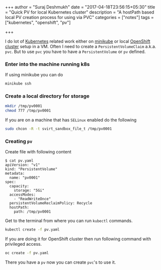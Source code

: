 +++
author = "Suraj Deshmukh"
date = "2017-04-18T23:56:15+05:30"
title = "Quick PV for local Kubernetes cluster"
description = "A hostPath based local PV creation process for using via PVC"
categories = ["notes"]
tags = ["kubernetes", "openshift", "pv"]

+++

I do lot of [Kubernetes](https://kubernetes.io/) related work either on [minikube](https://kubernetes.io/docs/getting-started-guides/minikube/) or local [OpenShift cluster](https://github.com/openshift/origin/blob/master/docs/cluster_up_down.md#overview) setup in a VM. Often I need to create a `PersistentVolumeClaim` a.k.a. `pvc`. But to use `pvc` you have to have a `PersistentVolume` or `pv` defined.

### Enter into the machine running k8s

If using minikube you can do

```bash
minikube ssh
```

### Create a local directory for storage

```bash
mkdir /tmp/pv0001
chmod 777 /tmp/pv0001
```

If you are on a machine that has `SELinux` enabled do the following

```bash
sudo chcon -R -t svirt_sandbox_file_t /tmp/pv0001
```

### Creating `pv`

Create file with following content

```
$ cat pv.yaml
apiVersion: "v1"
kind: "PersistentVolume"
metadata:
  name: "pv0001"
spec:
  capacity:
    storage: "5Gi"
  accessModes:
    - "ReadWriteOnce"
  persistentVolumeReclaimPolicy: Recycle
  hostPath:
    path: /tmp/pv0001
```

Get to the terminal from where you can run `kubectl` commands.

```bash
kubectl create -f pv.yaml
```

If you are doing it for OpenShift cluster then run following command with privileged access.

```bash
oc create -f pv.yaml
```

There you have a `pv` now you can create `pvc`'s to use it.
